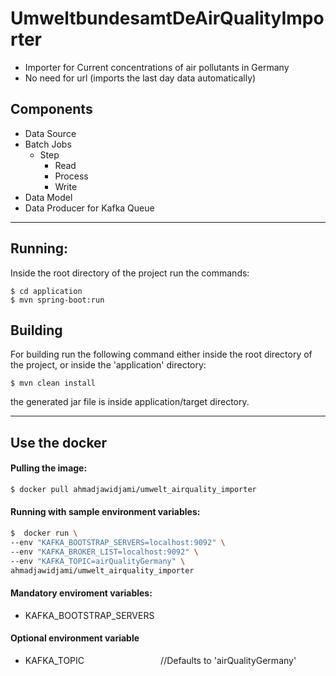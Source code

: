 # UmweltbundesamtDeAirQualityImporter

- Importer for Current concentrations of air pollutants in Germany
- No need for url (imports the last day data automatically)

## Components

- Data Source
- Batch Jobs
  - Step
      - Read
      - Process
      - Write
- Data Model
- Data Producer for Kafka Queue

--------------------------------
## Running:
Inside the root directory of the project run the commands:
```
$ cd application
$ mvn spring-boot:run
```

## Building
For building run the following command either inside the root directory of the project, or inside the 'application' directory:
```
$ mvn clean install
```
the generated jar file is inside application/target directory.

--------------------------------

## Use the docker

#### Pulling the image:

```sh
$ docker pull ahmadjawidjami/umwelt_airquality_importer
```
#### Running with sample environment variables:

```sh
$  docker run \
--env "KAFKA_BOOTSTRAP_SERVERS=localhost:9092" \
--env "KAFKA_BROKER_LIST=localhost:9092" \
--env "KAFKA_TOPIC=airQualityGermany" \
ahmadjawidjami/umwelt_airquality_importer
```
#### Mandatory enviroment variables:

- KAFKA_BOOTSTRAP_SERVERS


#### Optional environment variable

- KAFKA_TOPIC &nbsp;&nbsp;&nbsp;&nbsp;&nbsp;&nbsp;&nbsp;&nbsp;&nbsp;&nbsp;&nbsp;&nbsp;&nbsp;&nbsp;&nbsp;&nbsp;&nbsp;&nbsp;&nbsp;&nbsp;&nbsp;&nbsp;&nbsp;&nbsp;&nbsp;&nbsp;&nbsp;&nbsp;&nbsp; //Defaults to 'airQualityGermany'



